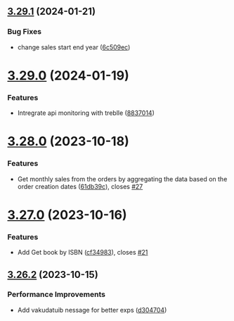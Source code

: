 ## [3.29.1](https://github.com/hossainchisty/LeafLine-Server/compare/v3.29.0...v3.29.1) (2024-01-21)


### Bug Fixes

* change sales start end year ([6c509ec](https://github.com/hossainchisty/LeafLine-Server/commit/6c509ec0d17893947c7c17806c233372f0fc7ea2))



# [3.29.0](https://github.com/hossainchisty/LeafLine-Server/compare/v3.28.0...v3.29.0) (2024-01-19)


### Features

* Intregrate api monitoring with treblle ([8837014](https://github.com/hossainchisty/LeafLine-Server/commit/8837014a7d8c2d8d8039539821f0c8e42a897aa9))



# [3.28.0](https://github.com/hossainchisty/LeafLine-Server/compare/v3.27.0...v3.28.0) (2023-10-18)


### Features

* Get monthly sales from the orders by aggregating the data based on the order creation dates ([61db39c](https://github.com/hossainchisty/LeafLine-Server/commit/61db39c0e17c9fa08e73e42c37001a50d1ca1f11)), closes [#27](https://github.com/hossainchisty/LeafLine-Server/issues/27)



# [3.27.0](https://github.com/hossainchisty/LeafLine-Server/compare/v3.26.2...v3.27.0) (2023-10-16)


### Features

* Add Get book by ISBN ([cf34983](https://github.com/hossainchisty/LeafLine-Server/commit/cf34983e048a1487c666e2570a02731c6c83089f)), closes [#21](https://github.com/hossainchisty/LeafLine-Server/issues/21)



## [3.26.2](https://github.com/hossainchisty/LeafLine-Server/compare/v3.26.1...v3.26.2) (2023-10-15)


### Performance Improvements

* Add vakudatuib nessage for better exps ([d304704](https://github.com/hossainchisty/LeafLine-Server/commit/d304704015777ea76d9ecdd4441db2d96c716f97))



